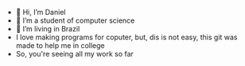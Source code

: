 - 👋 Hi, I’m Daniel
- 👀 I’m a student of computer science
- 🌱 I’m living in Brazil
- I love making programs for coputer, but, dis is not easy, this git was made to help me in college
- So, you're seeing all my work so far
